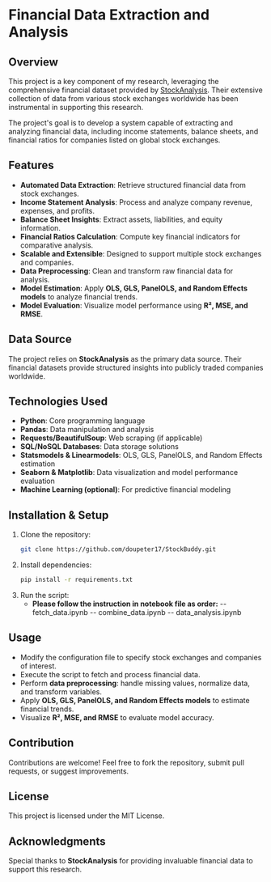 # Financial Data Extraction and Analysis

## Overview
This project is a key component of my research, leveraging the comprehensive financial dataset provided by [StockAnalysis](https://stockanalysis.com/). Their extensive collection of data from various stock exchanges worldwide has been instrumental in supporting this research. 

The project's goal is to develop a system capable of extracting and analyzing financial data, including income statements, balance sheets, and financial ratios for companies listed on global stock exchanges.

## Features
- **Automated Data Extraction**: Retrieve structured financial data from stock exchanges.
- **Income Statement Analysis**: Process and analyze company revenue, expenses, and profits.
- **Balance Sheet Insights**: Extract assets, liabilities, and equity information.
- **Financial Ratios Calculation**: Compute key financial indicators for comparative analysis.
- **Scalable and Extensible**: Designed to support multiple stock exchanges and companies.
- **Data Preprocessing**: Clean and transform raw financial data for analysis.
- **Model Estimation**: Apply **OLS, GLS, PanelOLS, and Random Effects models** to analyze financial trends.
- **Model Evaluation**: Visualize model performance using **R², MSE, and RMSE**.

## Data Source
The project relies on **StockAnalysis** as the primary data source. Their financial datasets provide structured insights into publicly traded companies worldwide.

## Technologies Used
- **Python**: Core programming language
- **Pandas**: Data manipulation and analysis
- **Requests/BeautifulSoup**: Web scraping (if applicable)
- **SQL/NoSQL Databases**: Data storage solutions
- **Statsmodels & Linearmodels**: OLS, GLS, PanelOLS, and Random Effects estimation
- **Seaborn & Matplotlib**: Data visualization and model performance evaluation
- **Machine Learning (optional)**: For predictive financial modeling

## Installation & Setup
1. Clone the repository:
   ```bash
   git clone https://github.com/doupeter17/StockBuddy.git
   ```
2. Install dependencies:
   ```bash
   pip install -r requirements.txt
   ```
3. Run the script:
   - **Please follow the instruction in notebook file as order:**
     -- fetch_data.ipynb
     -- combine_data.ipynb
     -- data_analysis.ipynb
## Usage
- Modify the configuration file to specify stock exchanges and companies of interest.
- Execute the script to fetch and process financial data.
- Perform **data preprocessing**: handle missing values, normalize data, and transform variables.
- Apply **OLS, GLS, PanelOLS, and Random Effects models** to estimate financial trends.
- Visualize **R², MSE, and RMSE** to evaluate model accuracy.

## Contribution
Contributions are welcome! Feel free to fork the repository, submit pull requests, or suggest improvements.

## License
This project is licensed under the MIT License.

## Acknowledgments
Special thanks to **StockAnalysis** for providing invaluable financial data to support this research.

